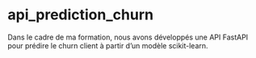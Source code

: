 # api_prediction_churn
Dans le cadre de ma formation, nous avons développés une API FastAPI pour prédire le churn client à partir d’un modèle scikit-learn.


